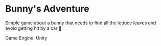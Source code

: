# Bunny's Adventure

Simple game about a bunny that needs to find all the lettuce leaves and avoid getting hit by a car :rabbit:

Game Engine: Unity







